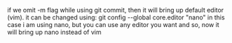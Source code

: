 if we omit -m flag while using git commit, then it will bring up default editor (vim). it can be changed using:
git config --global core.editor "nano" 
in this case i am using nano, but you can use any editor you want
and so, now it will bring up nano instead of vim
